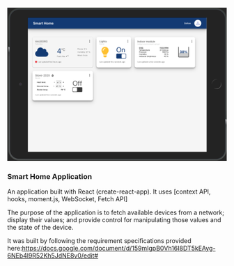 ![iPad view of the application](ipad-view.png)

### Smart Home Application

An application built with React (create-react-app). It uses [context API, hooks, moment.js, WebSocket, Fetch API]

The purpose of the application is to fetch available devices from a network; display their values; and provide control for manipulating those values and the state of the device.

It was built by following the requirement specifications provided here:https://docs.google.com/document/d/159mIgpB0Vh16I8DT5kEAyg-6NEb4l9R52Kh5JdNE8v0/edit#